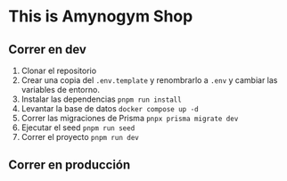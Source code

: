 # This is Amynogym Shop

## Correr en dev

1. Clonar el repositorio
3. Crear una copia del ```.env.template``` y renombrarlo a ```.env``` y cambiar las variables de entorno.
4. Instalar las dependencias ```pnpm run install```
5. Levantar la base de datos ```docker compose up -d```
6. Correr las migraciones de Prisma ```pnpx prisma migrate dev```
7. Ejecutar el seed ```pnpm run seed```
8. Correr el proyecto ```pnpm run dev```

## Correr en producción

